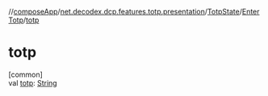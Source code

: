 //[composeApp](../../../../index.md)/[net.decodex.dcp.features.totp.presentation](../../index.md)/[TotpState](../index.md)/[EnterTotp](index.md)/[totp](totp.md)

# totp

[common]\
val [totp](totp.md): [String](https://kotlinlang.org/api/latest/jvm/stdlib/kotlin/-string/index.html)
